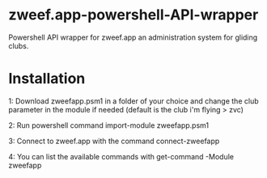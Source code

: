 # zweef.app-powershell-API-wrapper
Powershell API wrapper for zweef.app an administration system for gliding clubs.


# Installation
1: Download zweefapp.psm1 in a folder of your choice and change the club parameter in the module if needed (default is the club i'm flying > zvc)

2: Run powershell command import-module zweefapp.psm1

3: Connect to zweef.app with the command connect-zweefapp

4: You can list the available commands with get-command -Module zweefapp

